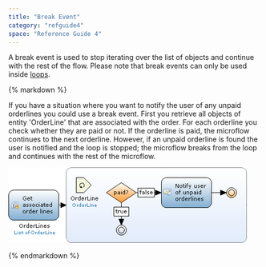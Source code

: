 ```yaml
---
title: "Break Event"
category: "refguide4"
space: "Reference Guide 4"
---
```

A break event is used to stop iterating over the list of objects and continue with the rest of the flow. Please note that break events can only be used inside [loops](Loop).

<div class="alert alert-info">{% markdown %}

If you have a situation where you want to notify the user of any unpaid orderlines you could use a break event. First you retrieve all objects of entity 'OrderLine' that are associated with the order. For each orderline you check whether they are paid or not. If the orderline is paid, the microflow continues to the next orderline. However, if an unpaid orderline is found the user is notified and the loop is stopped; the microflow breaks from the loop and continues with the rest of the microflow.

![](attachments/819203/917951.png)

{% endmarkdown %}</div>